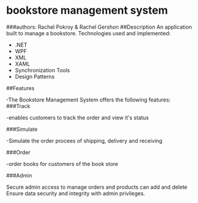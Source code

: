 # bookstore management system
###authors: Rachel Pokroy & Rachel Gershon
##Description
  An application built to manage a bookstore.
 Technologies used and implemented:
   - .NET
   - WPF
   - XML
   - XAML
   - Synchronization Tools
   - Design Patterns

##Features

-The Bookstore Management System offers the following features:
###Track

 -enables customers to track the order and view it's status

###Simulate

 -Simulate the order procees of shipping, delivery and receiving

###Order

  -order books for customers of the book store

###Admin

  Secure admin access to manage orders and products can add and delete
  Ensure data security and integrity with admin privileges.


